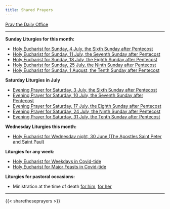```yaml
---
title: Shared Prayers
---
```


[Pray the Daily Office](daily/)

-------------

**Sunday Liturgies for this month:**
- [Holy Eucharist for Sunday, 4 July, the Sixth Sunday after Pentecost](archive/2021/auto/proper9)
- [Holy Eucharist for Sunday, 11 July, the Seventh Sunday after Pentecost](archive/2021/auto/proper10)
- [Holy Eucharist for Sunday, 18 July, the Eighth Sunday after Pentecost](archive/2021/auto/proper11)
- [Holy Eucharist for Sunday, 25 July, the Ninth Sunday after Pentecost](archive/2021/auto/proper12)
- [Holy Eucharist for Sunday, 1 August, the Tenth Sunday after Pentecost](archive/2021/auto/proper13)

**Saturday Liturgies in July**
- [Evening Prayer for Saturday, 3 July, the Sixth Sunday after Pentecost](archive/2021/ep-proper9)
- [Evening Prayer for Saturday, 10 July, the Seventh Sunday after Pentecost](archive/2021/ep-proper10)
- [Evening Prayer for Saturday, 17 July, the Eighth Sunday after Pentecost](archive/2021/ep-proper11)
- [Evening Prayer for Saturday, 24 July, the Ninth Sunday after Pentecost](archive/2021/ep-proper12)
- [Evening Prayer for Saturday, 31 July, the Tenth Sunday after Pentecost](archive/2021/ep-proper13)

**Wednesday Liturgies this month:**
- [Holy Eucharist for Wednesday night, 30 June (The Apostles Saint Peter and Saint Paul)](archive/2021/auto/stspeterpaul)

**Liturgies for any week:**
- [Holy Eucharist for Weekdays in Covid-tide](archive/he-covid-weekday)
- [Holy Eucharist for Major Feasts in Covid-tide](archive/he-covid-feasts)

**Liturgies for pastoral occasions:**
- Ministration at the time of death [for him](archive/occasions/atdeath-m), [for her](archive/occasions/atdeath-f)
------------

{{< sharetheseprayers >}}
